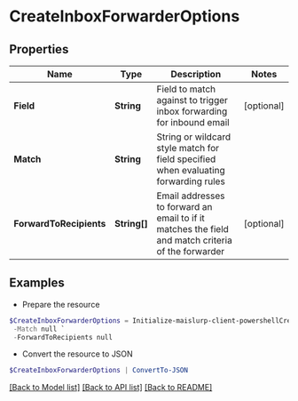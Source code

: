 # CreateInboxForwarderOptions
## Properties

Name | Type | Description | Notes
------------ | ------------- | ------------- | -------------
**Field** | **String** | Field to match against to trigger inbox forwarding for inbound email | [optional] 
**Match** | **String** | String or wildcard style match for field specified when evaluating forwarding rules | 
**ForwardToRecipients** | **String[]** | Email addresses to forward an email to if it matches the field and match criteria of the forwarder | [optional] 

## Examples

- Prepare the resource
```powershell
$CreateInboxForwarderOptions = Initialize-maislurp-client-powershellCreateInboxForwarderOptions  -Field null `
 -Match null `
 -ForwardToRecipients null
```

- Convert the resource to JSON
```powershell
$CreateInboxForwarderOptions | ConvertTo-JSON
```

[[Back to Model list]](../README#documentation-for-models) [[Back to API list]](../README#documentation-for-api-endpoints) [[Back to README]](../README)

